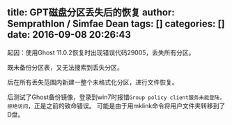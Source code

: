 title: GPT磁盘分区丢失后的恢复
author: Semprathlon / Simfae Dean
tags: []
categories: []
date: 2016-09-08 20:26:43
---
起因：使用Ghost 11.0.2恢复时出现错误代码29005，丢失所有分区。

既未备份分区表，又无法搜索到丢失分区。

后在所有丢失范围内新建一整个未格式化分区，进行文件恢复。

后测试了Ghost备份镜像，登录到win7时报错`Group policy client服务未能登陆，拒绝访问`，正是之前的致命错误。
可能是由于用mklink命令将用户文件夹转移到了D盘。